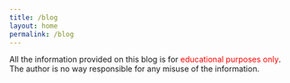 ```yaml
---
title: /blog
layout: home
permalink: /blog
---
```


<p style="display:inline;">All the information provided on this blog is for <div style="color:red;display:inline;">educational purposes only</div>. The author is no way responsible for any misuse of the information.</p>
